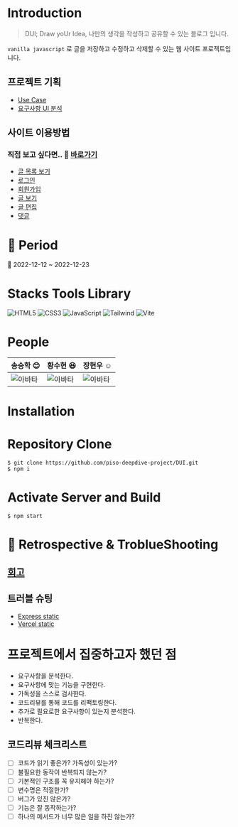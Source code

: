 # Introduction

> DUI; Draw yoUr Idea, 나만의 생각을 작성하고 공유할 수 있는 블로그 입니다.

`vanilla javascript`
로 글을 저장하고 수정하고 삭제할 수 있는 웹 사이트 프로젝트입니다.

## 프로젝트 기획

- [Use Case](./docs/usecase.md)
- [요구사항 UI 분석](./docs/requirement.md)

## 사이트 이용방법

### 직접 보고 싶다면.. :paperclip: [바로가기]('https://dui-p8yf5uybo-pisodev77.vercel.app/')

- [글 목록 보기](./docs/lib/page.md#list로-글-목록-보기)
- [로그인](./docs/lib/page.md#로그인)
- [회원가입](./docs/lib/page.md#회원가입)
- [글 보기](./docs/lib/page.md#글-보기)
- [글 편집](./docs/lib/page.md#글-편집)
- [댓글](./docs/lib/page.md#댓글)

# :date: Period

:calendar: 2022-12-12 ~ 2022-12-23

# Stacks Tools Library

![HTML5](https://img.shields.io/badge/-HTML5-F05032?style=for-the-badge&logo=html5&logoColor=ffffff)
![CSS3](https://img.shields.io/badge/-CSS3-007ACC?style=for-the-badge&logo=css3)
![JavaScript](https://img.shields.io/badge/-JavaScript-F7DF1E?style=for-the-badge&logo=javascript&logoColor=ffffff)
![Tailwind](https://img.shields.io/badge/-Tailwindcss-38bdf8?style=for-the-badge&logo=tailwindcss&logoColor=ffffff)
![Vite](https://img.shields.io/badge/-vite-FFD22A?style=for-the-badge&logo=vite&logoColor=ffffff)

# People

| 송승학 :blush:                                             | 황수현 :laughing:                                        | 장현우 :relaxed:                                         |
| :--------------------------------------------------------- | :------------------------------------------------------- | :------------------------------------------------------- |
| ![아바타](https://avatars.githubusercontent.com/Pisodev77) | ![아바타](https://avatars.githubusercontent.com/rjsej12) | ![아바타](https://avatars.githubusercontent.com/memore2) |

# Installation

# Repository Clone

```shell
$ git clone https://github.com/piso-deepdive-project/DUI.git
$ npm i
```

# Activate Server and Build

```shell
$ npm start
```

# :school: Retrospective & TroblueShooting

## [회고](./docs/retrospect/)

## 트러블 슈팅

- [Express static](./docs/trobuleshooting/01-express-static.md)
- [Vercel static](./docs/trobuleshooting/02.vercel-express-static.md)

# 프로젝트에서 집중하고자 했던 점

- 요구사항을 분석한다.
- 요구사항에 맞는 기능을 구현한다.
- 가독성을 스스로 검사한다.
- 코드리뷰를 통해 코드를 리팩토링한다.
- 추가로 필요로한 요구사항이 있는지 분석한다.
- 반복한다.

## 코드리뷰 체크리스트

- [ ] 코드가 읽기 좋은가? 가독성이 있는가?
- [ ] 불필요한 동작이 반복되지 않는가?
- [ ] 기본적인 구조를 꼭 유지해야 하는가?
- [ ] 변수명은 적절한가?
- [ ] 버그가 있진 않은가?
- [ ] 기능은 잘 동작하는가?
- [ ] 하나의 메서드가 너무 많은 일을 하진 않는가?
